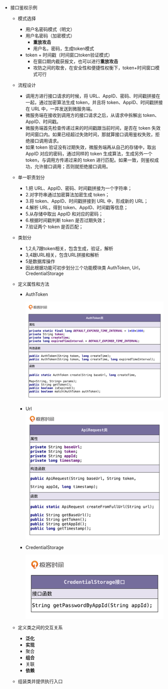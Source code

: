 - 接口鉴权示例

  - 模式选择

    - 用户名密码模式（明文）
    - 用户名密码（加密模式）
      - **重放攻击**
      - 用户名，密码，生成token模式
    - token + 时间戳（时间窗口token验证模式）
      - 在窗口期内截获报文，也可以进行**重放攻击**
      - 攻防之间的取舍，在安全性和便捷性权衡下，token+时间窗口模式可行 

  - 流程设计

    - 调用方进行接口请求的时候，将 URL、AppID、密码、时间戳拼接在一起，通过加密算法生成 token，并且将 token、AppID、时间戳拼接在 URL 中，一并发送到微服务端。
    - 微服务端在接收到调用方的接口请求之后，从请求中拆解出 token、AppID、时间戳。
    - 微服务端首先检查传递过来的时间戳跟当前时间，是否在 token 失效时间窗口内。如果已经超过失效时间，那就算接口调用鉴权失败，拒绝接口调用请求。
    - 如果 token 验证没有过期失效，微服务端再从自己的存储中，取出 AppID 对应的密码，通过同样的 token 生成算法，生成另外一个 token，与调用方传递过来的 token 进行匹配。如果一致，则鉴权成功，允许接口调用；否则就拒绝接口调用。

  - 单一职责划分

    - 1.把 URL、AppID、密码、时间戳拼接为一个字符串；
    - 2.对字符串通过加密算法加密生成 token；
    - 3.将 token、AppID、时间戳拼接到 URL 中，形成新的 URL；
    - 4.解析 URL，得到 token、AppID、时间戳等信息；
    - 5.从存储中取出 AppID 和对应的密码；
    - 6.根据时间戳判断 token 是否过期失效；
    - 7.验证两个 token 是否匹配；

  - 类划分

    - 1,2,6,7跟token相关，包含生成，验证，解析
    - 3,4跟URL相关，包含URL拼接和解析
    - 5是数据库操作
    - 因此根据功能可初步划分三个功能模块类 AuthToken, Url，CredentialStorage

  - 定义属性和方法

    - AuthToken

      ![AuthToken](.\image\AuthToken.png)

    - Url![Url](.\image\Url.png)

    - CredentialStorage

      ![CredentialStorage](.\image\CredentialStorage.jpg)

  - 定义类之间的交互关系

    - **泛化**
    - **实现**
    - 聚合
    - **组合**
    - 关联
    - **依赖**

  - 组装类并提供执行入口

